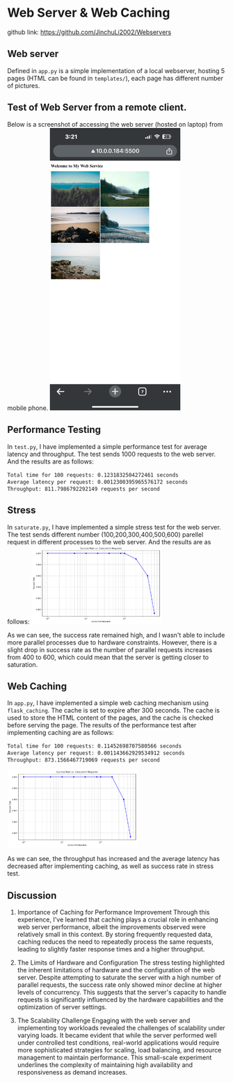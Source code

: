 # Web Server & Web Caching

github link: https://github.com/JinchuLi2002/Webservers

## Web server
Defined in `app.py` is a simple implementation of a local webserver, hosting 5 pages (HTML can be found in `templates/`), each page has different number of pictures.
## Test of Web Server from a remote client.
Below is a screenshot of accessing the web server (hosted on laptop) from mobile phone.
<img src="media/mobile.png" width="300">

## Performance Testing
In `test.py`, I have implemented a simple performance test for average latency and throughput. The test sends 1000 requests to the web server. And the results are as follows:
```
Total time for 100 requests: 0.1231832504272461 seconds
Average latency per request: 0.0012300395965576172 seconds
Throughput: 811.7986792292149 requests per second
```

## Stress 
In `saturate.py`, I have implemented a simple stress test for the web server. The test sends different number (100,200,300,400,500,600) parellel request in different processes to the web server. And the results are as follows:
<img src="media/s0.png" width="300">

As we can see, the success rate remained high, and I wasn't able to include more parallel processes due to hardware constraints. However, there is a slight drop in success rate as the number of parallel requests increases from 400 to 600, which could mean that the server is getting closer to saturation.

## Web Caching
In `app.py`, I have implemented a simple web caching mechanism using `flask_caching`. The cache is set to expire after 300 seconds. The cache is used to store the HTML content of the pages, and the cache is checked before serving the page. The results of the performance test after implementing caching are as follows:
```
Total time for 100 requests: 0.11452698707580566 seconds
Average latency per request: 0.001143662929534912 seconds
Throughput: 873.1566467719069 requests per second
```
<img src="media/saturate.png" width="300">

As we can see, the throughput has increased and the average latency has decreased after implementing caching, as well as success rate in stress test.

## Discussion
1. Importance of Caching for Performance Improvement
Through this experience, I've learned that caching plays a crucial role in enhancing web server performance, albeit the improvements observed were relatively small in this context. By storing frequently requested data, caching reduces the need to repeatedly process the same requests, leading to slightly faster response times and a higher throughput.

2. The Limits of Hardware and Configuration
The stress testing highlighted the inherent limitations of hardware and the configuration of the web server. Despite attempting to saturate the server with a high number of parallel requests, the success rate only showed minor decline at higher levels of concurrency. This suggests that the server's capacity to handle requests is significantly influenced by the hardware capabilities and the optimization of server settings.

3. The Scalability Challenge
Engaging with the web server and implementing toy workloads revealed the challenges of scalability under varying loads. It became evident that while the server performed well under controlled test conditions, real-world applications would require more sophisticated strategies for scaling, load balancing, and resource management to maintain performance. This small-scale experiment underlines the complexity of maintaining high availability and responsiveness as demand increases.